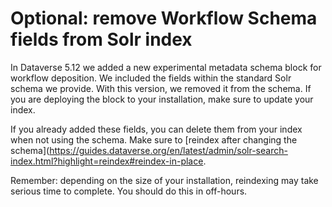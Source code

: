 # Optional: remove Workflow Schema fields from Solr index

In Dataverse 5.12 we added a new experimental metadata schema block for workflow deposition.
We included the fields within the standard Solr schema we provide. With this version, we
removed it from the schema. If you are deploying the block to your installation, make sure to
update your index.

If you already added these fields, you can delete them from your index when not using the schema.
Make sure to [reindex after changing the schema](https://guides.dataverse.org/en/latest/admin/solr-search-index.html?highlight=reindex#reindex-in-place.

Remember: depending on the size of your installation, reindexing may take serious time to complete.
You should do this in off-hours.